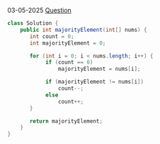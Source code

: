 03-05-2025 [Question](https://leetcode.com/problems/majority-element/)

```java
class Solution {
    public int majorityElement(int[] nums) {
       int count = 0;
       int majorityElement = 0;

       for (int i = 0; i < nums.length; i++) {     
            if (count == 0)
                majorityElement = nums[i];

            if (majorityElement != nums[i])
                count--;
            else 
                count++;
       } 

       return majorityElement;
    }
}
```
